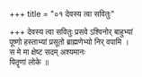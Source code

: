 +++
title = "०१ देवस्य त्वा सवितुः"

+++
देवस्य त्वा सवितुः प्रसवे ऽश्विनोर् बाहुभ्यां  
पूष्णो हस्ताभ्यां प्रसूतो ब्राह्मणेभ्यो निर् वपामि ।  
स मे मा क्षेष्ट सदम् अश्यमानः  
पितॄणां लोके ॥